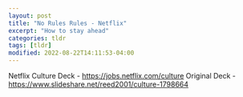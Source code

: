 ```yaml
---
layout: post
title: "No Rules Rules - Netflix"
excerpt: "How to stay ahead"
categories: tldr
tags: [tldr]
modified: 2022-08-22T14:11:53-04:00
---
```


Netflix Culture Deck - https://jobs.netflix.com/culture
Original Deck  -  https://www.slideshare.net/reed2001/culture-1798664